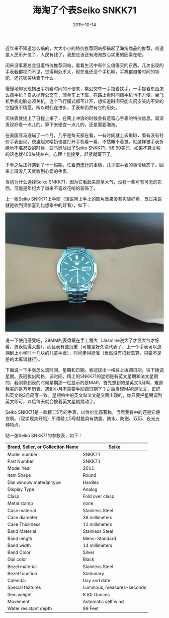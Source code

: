 ﻿---
title: "海淘了个表Seiko SNKK71"
date: 2015-10-14
categories: 
  - "essay"
tags: 
  - "seiko"
  - "snkk71"
  - "手表"
  - "海淘"
---

近年来不知道怎么搞的，大大小小的特价推荐网站都搞起了海淘商品的推荐，难道是人民币升值了，人民有钱了，我想应该还有海淘放心实惠的因素在吧。

闲来没事我总会逛逛特价推荐网站，看看生活中有什么值得买的东西。几次出现的手表我都视而不见，觉得用处不大，现在谁还没个手机啊，手机都自带时间的功能，还花钱买块表干什么。

慢慢地却发现掏出手机看时间的不便来，乘公交车一手拉着扶手，一手提着东西怎么掏手机？自从[抛弃公交车](http://www.jfsay.com/archives/1126.html)，骑单车上下班，在路上看时间掏手机也不方便。坐飞机手机电脑必须关机，连个飞行模式都不让开，想知道时间只能去问皮笑肉不笑的空姐很不情愿。所以时代在进步，手表却仍然有它的用处。

买块表就提上了日程上来了，在网上冲浪的时候会有意留心手表的特价信息。渐渐发现好看一点儿的，算下来便宜一点儿的，还是需要海淘。

在美国亚马逊瞄了一个月，几乎是每天都在看，一有时间就上去瞅瞅，看有没有特价手表出现，夜里起来喂奶也要打开手机看一看，不然睡不着觉。就这样被手表折腾地不堪忍受的时候，亚马逊放出了Seiko SNKK71，56.99美元，如果不算关税的话也就400块钱左右，心理上能接受，赶紧就薅下了。

下单之后正好遇到了十一假期，忙着[港澳行](http://www.jfsay.com/archives/853.html)的事情，几乎把手表的事情给忘了。回来上班没几天就收到心爱的手表。

当初为什么选择Seiko SNKK71，因为它看起来简单大气，没有一些可有可无的东西，可能是年纪大了越来不喜欢花哨的装饰了。

上一张Seiko SNKK71上手图（话说带上手上的图片效果没有实际好看，反过来说就是收到货惊喜到比想象中的好看），如下：

![IMG_20151014_083014](/images/21967401239_d16fec7dea_z.jpg)

说一下使用感受吧，38MM的表盘戴在手上稍大（Jasmine说大了才显大气才好看，男表就得大些），而且表有些沉重（可能是好久没代表了，上一个手表可以追溯到上小学时十几块的儿童手表），时间走得挺准（当然没有掐秒去算，只要不是差的太离谱就行）。

下面说一下手表怎么调时间、星期和日期。表冠拔出一格往上拨调日期，往下拨调星期。表冠拔出两格，调时间。精工的SNKK71的星期是有英文星期和法文星期的，我刚拿到表的时候星期那一栏显示的是MAR，首先想到的是英文3月啊，难道我买的是万年历表，遇到小月不需要手动调日期了？之后发现MAR是法文，正好和英文的3月简写一致。星期格中的英文和法文是交替出现的，你只要把星期调到英文即可，以后每天就会按着英文星期跳动了。

Seiko SNKK71是一款精工5号的手表，以性价比高著称，当然我看中的还是它便宜啊。（现学现卖开始）所谓精工5号就是具有防震、防水、防磁、双历、夜光五种特点。

贴一张Seiko SNKK71的参数表，如下：

| Brand, Seller, or Collection Name | Seiko |
| --- | --- |
| Model number | SNKK71 |
| Part Number | SNKK71 |
| Model Year | 2011 |
| Item Shape | Round |
| Dial window material type | Hardlex |
| Display Type | Analog |
| Clasp | Fold over clasp |
| Metal stamp | none |
| Case material | Stainless Steel |
| Case diameter | 38 millimeters |
| Case Thickness | 12 millimeters |
| Band Material | Stainless Steel |
| Band length | Mens-Standard |
| Band width | 14 millimeters |
| Band Color | Silver |
| Dial color | Black |
| Bezel material | Stainless Steel |
| Bezel function | Stationary |
| Calendar | Day and date |
| Special features | Luminous, measures-seconds |
| Item weight | 8.80 Ounces |
| Movement | Automatic self wind |
| Water resistant depth | 99 Feet |
